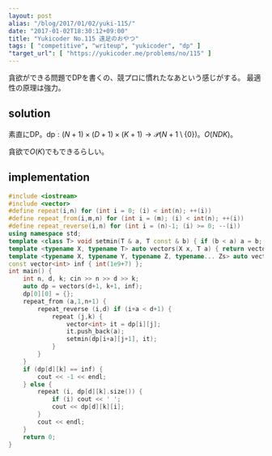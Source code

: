 ```yaml
---
layout: post
alias: "/blog/2017/01/02/yuki-115/"
date: "2017-01-02T18:30:12+09:00"
title: "Yukicoder No.115 遠足のおやつ"
tags: [ "competitive", "writeup", "yukicoder", "dp" ]
"target_url": [ "https://yukicoder.me/problems/no/115" ]
---
```


貪欲ができる問題でDPを書くの、競プロに慣れたなあという感じがする。
最適性の原理は強力。

## solution

素直にDP。$\mathrm{dp}: (N+1) \times (D+1) \times (K+1) \to \mathcal{P}(N+1 \setminus \{ 0 \})$。$O(NDK)$。

貪欲で$O(K)$でもできるらしい。

## implementation

``` c++
#include <iostream>
#include <vector>
#define repeat(i,n) for (int i = 0; (i) < int(n); ++(i))
#define repeat_from(i,m,n) for (int i = (m); (i) < int(n); ++(i))
#define repeat_reverse(i,n) for (int i = (n)-1; (i) >= 0; --(i))
using namespace std;
template <class T> void setmin(T & a, T const & b) { if (b < a) a = b; }
template <typename X, typename T> auto vectors(X x, T a) { return vector<T>(x, a); }
template <typename X, typename Y, typename Z, typename... Zs> auto vectors(X x, Y y, Z z, Zs... zs) { auto cont = vectors(y, z, zs...); return vector<decltype(cont)>(x, cont); }
const vector<int> inf { int(1e9+7) };
int main() {
    int n, d, k; cin >> n >> d >> k;
    auto dp = vectors(d+1, k+1, inf);
    dp[0][0] = {};
    repeat_from (a,1,n+1) {
        repeat_reverse (i,d) if (i+a < d+1) {
            repeat (j,k) {
                vector<int> it = dp[i][j];
                it.push_back(a);
                setmin(dp[i+a][j+1], it);
            }
        }
    }
    if (dp[d][k] == inf) {
        cout << -1 << endl;
    } else {
        repeat (i, dp[d][k].size()) {
            if (i) cout << ' ';
            cout << dp[d][k][i];
        }
        cout << endl;
    }
    return 0;
}
```
